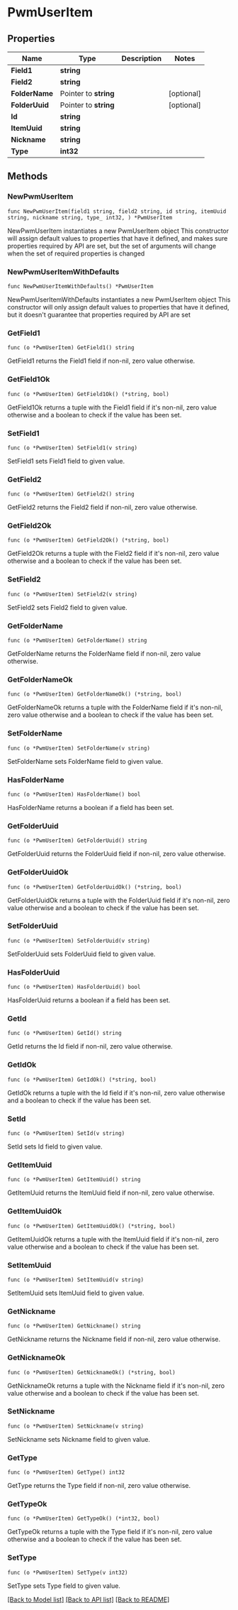 # PwmUserItem

## Properties

Name | Type | Description | Notes
------------ | ------------- | ------------- | -------------
**Field1** | **string** |  | 
**Field2** | **string** |  | 
**FolderName** | Pointer to **string** |  | [optional] 
**FolderUuid** | Pointer to **string** |  | [optional] 
**Id** | **string** |  | 
**ItemUuid** | **string** |  | 
**Nickname** | **string** |  | 
**Type** | **int32** |  | 

## Methods

### NewPwmUserItem

`func NewPwmUserItem(field1 string, field2 string, id string, itemUuid string, nickname string, type_ int32, ) *PwmUserItem`

NewPwmUserItem instantiates a new PwmUserItem object
This constructor will assign default values to properties that have it defined,
and makes sure properties required by API are set, but the set of arguments
will change when the set of required properties is changed

### NewPwmUserItemWithDefaults

`func NewPwmUserItemWithDefaults() *PwmUserItem`

NewPwmUserItemWithDefaults instantiates a new PwmUserItem object
This constructor will only assign default values to properties that have it defined,
but it doesn't guarantee that properties required by API are set

### GetField1

`func (o *PwmUserItem) GetField1() string`

GetField1 returns the Field1 field if non-nil, zero value otherwise.

### GetField1Ok

`func (o *PwmUserItem) GetField1Ok() (*string, bool)`

GetField1Ok returns a tuple with the Field1 field if it's non-nil, zero value otherwise
and a boolean to check if the value has been set.

### SetField1

`func (o *PwmUserItem) SetField1(v string)`

SetField1 sets Field1 field to given value.


### GetField2

`func (o *PwmUserItem) GetField2() string`

GetField2 returns the Field2 field if non-nil, zero value otherwise.

### GetField2Ok

`func (o *PwmUserItem) GetField2Ok() (*string, bool)`

GetField2Ok returns a tuple with the Field2 field if it's non-nil, zero value otherwise
and a boolean to check if the value has been set.

### SetField2

`func (o *PwmUserItem) SetField2(v string)`

SetField2 sets Field2 field to given value.


### GetFolderName

`func (o *PwmUserItem) GetFolderName() string`

GetFolderName returns the FolderName field if non-nil, zero value otherwise.

### GetFolderNameOk

`func (o *PwmUserItem) GetFolderNameOk() (*string, bool)`

GetFolderNameOk returns a tuple with the FolderName field if it's non-nil, zero value otherwise
and a boolean to check if the value has been set.

### SetFolderName

`func (o *PwmUserItem) SetFolderName(v string)`

SetFolderName sets FolderName field to given value.

### HasFolderName

`func (o *PwmUserItem) HasFolderName() bool`

HasFolderName returns a boolean if a field has been set.

### GetFolderUuid

`func (o *PwmUserItem) GetFolderUuid() string`

GetFolderUuid returns the FolderUuid field if non-nil, zero value otherwise.

### GetFolderUuidOk

`func (o *PwmUserItem) GetFolderUuidOk() (*string, bool)`

GetFolderUuidOk returns a tuple with the FolderUuid field if it's non-nil, zero value otherwise
and a boolean to check if the value has been set.

### SetFolderUuid

`func (o *PwmUserItem) SetFolderUuid(v string)`

SetFolderUuid sets FolderUuid field to given value.

### HasFolderUuid

`func (o *PwmUserItem) HasFolderUuid() bool`

HasFolderUuid returns a boolean if a field has been set.

### GetId

`func (o *PwmUserItem) GetId() string`

GetId returns the Id field if non-nil, zero value otherwise.

### GetIdOk

`func (o *PwmUserItem) GetIdOk() (*string, bool)`

GetIdOk returns a tuple with the Id field if it's non-nil, zero value otherwise
and a boolean to check if the value has been set.

### SetId

`func (o *PwmUserItem) SetId(v string)`

SetId sets Id field to given value.


### GetItemUuid

`func (o *PwmUserItem) GetItemUuid() string`

GetItemUuid returns the ItemUuid field if non-nil, zero value otherwise.

### GetItemUuidOk

`func (o *PwmUserItem) GetItemUuidOk() (*string, bool)`

GetItemUuidOk returns a tuple with the ItemUuid field if it's non-nil, zero value otherwise
and a boolean to check if the value has been set.

### SetItemUuid

`func (o *PwmUserItem) SetItemUuid(v string)`

SetItemUuid sets ItemUuid field to given value.


### GetNickname

`func (o *PwmUserItem) GetNickname() string`

GetNickname returns the Nickname field if non-nil, zero value otherwise.

### GetNicknameOk

`func (o *PwmUserItem) GetNicknameOk() (*string, bool)`

GetNicknameOk returns a tuple with the Nickname field if it's non-nil, zero value otherwise
and a boolean to check if the value has been set.

### SetNickname

`func (o *PwmUserItem) SetNickname(v string)`

SetNickname sets Nickname field to given value.


### GetType

`func (o *PwmUserItem) GetType() int32`

GetType returns the Type field if non-nil, zero value otherwise.

### GetTypeOk

`func (o *PwmUserItem) GetTypeOk() (*int32, bool)`

GetTypeOk returns a tuple with the Type field if it's non-nil, zero value otherwise
and a boolean to check if the value has been set.

### SetType

`func (o *PwmUserItem) SetType(v int32)`

SetType sets Type field to given value.



[[Back to Model list]](../README.md#documentation-for-models) [[Back to API list]](../README.md#documentation-for-api-endpoints) [[Back to README]](../README.md)


